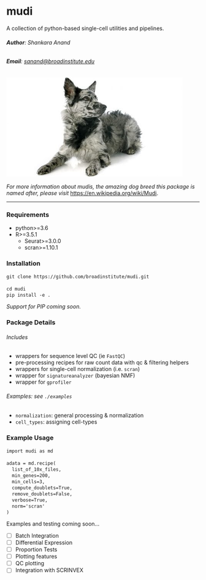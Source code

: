 # mudi
A collection of python-based single-cell utilities and pipelines.

###### **Author**: Shankara Anand

###### **Email**: sanand@broadinstitute.edu

![](./mudi.jpg)

_For more information about mudis, the amazing dog breed this package is named after, please visit_ https://en.wikipedia.org/wiki/Mudi.

---

### Requirements
  * python>=3.6
  * R>=3.5.1
    * Seurat>=3.0.0
    * scran>=1.10.1

### Installation
```{bash}
git clone https://github.com/broadinstitute/mudi.git

cd mudi
pip install -e .
```

_Support for PIP coming soon._

### Package Details

###### Includes
* wrappers for sequence level QC (ie `FastQC`)
* pre-processing recipes for raw count data with qc & filtering helpers
* wrappers for single-cell normalization (i.e. `scran`)
* wrapper for `signatureanalyzer` (bayesian NMF)
* wrapper for `gprofiler`

###### Examples: see `./examples`
* `normalization`: general processing & normalization
* `cell_types`: assigning cell-types

### Example Usage

```{python}
import mudi as md

adata = md.recipe(
  list_of_10x_files,
  min_genes=200,
  min_cells=3,
  compute_doublets=True,
  remove_doublets=False,
  verbose=True,
  norm='scran'
)
```

Examples and testing coming soon...

- [ ] Batch Integration
- [ ] Differential Expression
- [ ] Proportion Tests
- [ ] Plotting features
- [ ] QC plotting
- [ ] Integration with SCRINVEX
